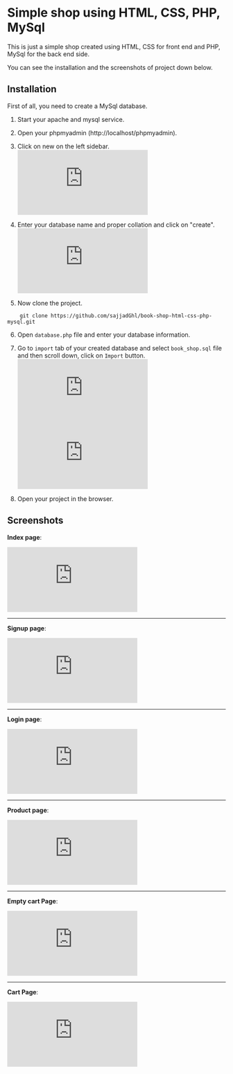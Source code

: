 
# Simple shop using HTML, CSS, PHP, MySql

This is just a simple shop created using HTML, CSS for front end and PHP, MySql for the back end side.

You can see the installation and the screenshots of project down below.


## Installation

First of all, you need to create a MySql database.
1. Start your apache and mysql service.

2. Open your phpmyadmin (http://localhost/phpmyadmin).

3. Click on new on the left sidebar.
![Creating new database Form](https://biaupload.com/do.php?imgf=org-98ee48cca4f81.png)

4. Enter your database name and proper collation and click on "create".
![Creating new database](https://biaupload.com/do.php?imgf=org-32edc3264ef61.png)

5. Now clone the project.
```
    git clone https://github.com/sajjadGhl/book-shop-html-css-php-mysql.git
```

6. Open ```database.php``` file and enter your database information.

7. Go to ```import``` tab of your created database and select ```book_shop.sql``` file and then scroll down, click on ```Import``` button.
![Importing database form](https://biaupload.com/do.php?imgf=org-d8be025606da1.png)
![Import database](https://biaupload.com/do.php?imgf=org-d7310d0a8ec32.png)

8. Open your project in the browser.


    
## Screenshots

**Index page**:

![Index Page](https://biaupload.com/do.php?imgf=org-6f16c8a44a351.png)

---

**Signup page**:

![Signup Page](https://biaupload.com/do.php?imgf=org-e7b2c3d0d8822.png)

---

**Login page**:

![Login Page](https://biaupload.com/do.php?imgf=org-18fc3a5435c63.png)

---

**Product page**:

![Product Page](https://biaupload.com/do.php?imgf=org-c7c1619102344.png)

---

**Empty cart Page**:

![Empty cart Page](https://biaupload.com/do.php?imgf=org-94ebd5e4a93b1.png)

---

**Cart Page**:

![Cart Page](https://biaupload.com/do.php?imgf=org-9e2bed88051c2.png)
